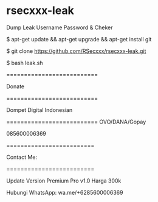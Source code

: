 # rsecxxx-leak
Dump Leak Username Password &amp; Cheker

$ apt-get update && apt-get upgrade && apt-get install git

$ git clone https://github.com/RSecxxx/rsecxxx-leak.git

$ bash leak.sh

==========================

Donate

==========================

Dompet Digital Indonesian

==========================
OVO/DANA/Gopay

085600006369

=========================

Contact Me:

=========================

Update Version 
Premium Pro v1.0
Harga 300k

Hubungi 
WhatsApp: wa.me/+6285600006369


